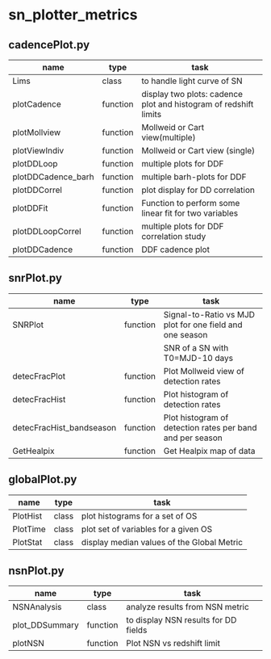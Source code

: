 # sn_plotter_metrics

## cadencePlot.py ##
|name | type | task|
|----|----|----|
|Lims | class | to handle light curve of SN|
|plotCadence| function|display two plots: cadence plot and histogram of redshift limits|
|plotMollview|function|Mollweid or Cart view(multiple)|
|plotViewIndiv|function|Mollweid or Cart view (single)|
|plotDDLoop|function|multiple plots for DDF|
|plotDDCadence_barh|function|multiple barh-plots for DDF|
|plotDDCorrel|function|plot display for DD correlation|
|plotDDFit|function|Function to perform some linear fit for two variables|
|plotDDLoopCorrel|function|multiple plots for DDF correlation study|
|plotDDCadence|function|DDF cadence plot|


## snrPlot.py ##
|name | type | task|
|----|----|----|
|SNRPlot|function|Signal-to-Ratio vs MJD plot for one field and one season |
| | |SNR of  a SN with T0=MJD-10 days|
|detecFracPlot|function|Plot Mollweid view of detection rates|
|detecFracHist|function|Plot histogram of detection rates|
|detecFracHist_bandseason|function|Plot histogram of detection rates per band and per season|
|GetHealpix|function|Get Healpix map of data|

## globalPlot.py ##
|name | type | task|
|----|----|----|
|PlotHist|class|plot histograms for a set of OS|
|PlotTime|class|plot set of variables for a given OS|
|PlotStat|class|display median values of the Global Metric|

## nsnPlot.py ##
|name | type | task|
|----|----|----|
|NSNAnalysis |class|analyze results from NSN metric|
|plot_DDSummary|function|to display NSN results for DD fields|
|plotNSN|function| Plot NSN vs redshift limit|